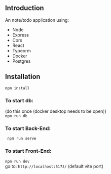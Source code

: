 ## Introduction

An note/todo application using: 

- Node
- Express
- Cors
- React
- Typeorm 
- Docker 
- Postgres

## Installation
`` npm install ``<br>

### To start db:
(do this once (docker desktop needs to be open))<br>
`` npm run db ``<br>

### To start Back-End:
`` npm run serve`` <br>

### To start Front-End: <br>
`` npm run dev ``<br>
go to: ``http://localhost:5173/`` (default vite port)
